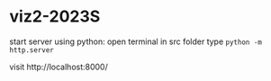 # viz2-2023S

start server using python:
open terminal in src folder 
type `python -m http.server`

visit http://localhost:8000/